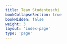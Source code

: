 ```yaml
---
title: Team Studenteschi
bookCollapseSection: true
bookHidden: false
weight: 3
layout: 'index-page'
type: 'page'
---
```

